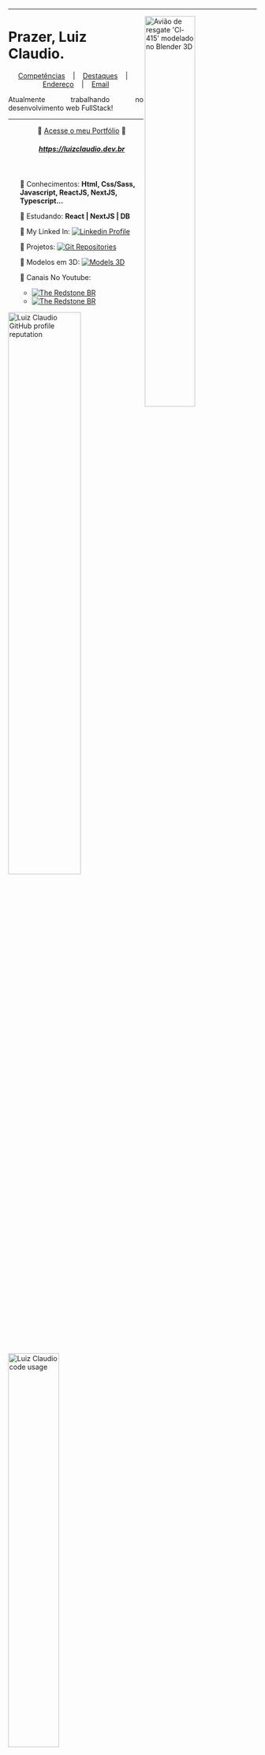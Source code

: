 

<hr>

<a href="https://github.com/DinowSauron">
<img src="https://user-images.githubusercontent.com/68889180/95789465-f429ee00-0cb3-11eb-8415-0ae6a8811bc1.png" 
alt="Avião de resgate 'Cl-415' modelado no Blender 3D" 
title="Avião Cl-415 modelado no 'Blender 3D'"
width="45%" align="right" draggable="false"/>
</a>

# Prazer, Luiz Claudio.

<p align="center">
  <a href="https://luizclaudio.dev.br/certificates" target="_blank">Competências</a> &nbsp;&nbsp;&nbsp;|&nbsp;&nbsp;&nbsp;
  <a href="https://luizclaudio.dev.br/projects/web?tags=todos" target="_blank">Destaques</a> &nbsp;&nbsp;&nbsp;|&nbsp;&nbsp;&nbsp;
  <a href="https://www.google.com.br/maps/place/Realengo,+Rio+de+Janeiro+-+RJ/@-22.8784762,-43.4730305,13z/data=!3m1!4b1!4m5!3m4!1s0x9961d6352b312f:0xdbcc937520fa83fc!8m2!3d-22.8786514!4d-43.4285152" target="_blank"
  title="Endereço aproximado"
  >Endereço</a> &nbsp;&nbsp;&nbsp;|&nbsp;&nbsp;&nbsp;
  <a href="mailto:luizclaudiocardoso@yahoo.com" target="_blank"
  title="LuizClaudioCardoso@gmail.com">Email</a>
</p>

<p align="justify">
Atualmente trabalhando no desenvolvimento web FullStack!
</p>


---

<ul type="none">
    <li>
        <p align="center">📘 <a href="https://luizclaudio.dev.br">Acesse o meu Portfólio</a> 📘</p>
        <h5 align="center"><a href="https://luizclaudio.dev.br">https://luizclaudio.dev.br</a></h5>
    </li>
<br>
    <li>
        <p>🚀 Conhecimentos: <strong>Html, Css/Sass, Javascript, ReactJS, NextJS, Typescript...</strong> </p>
    </li>
    <li>
        <p>📖 Estudando: <strong>React | NextJS | DB</strong ></p>
    </li>
    <li>
        <p>🔗 My Linked In: <a href="https://www.linkedin.com/in/luiz-claudio-cardoso/"><img src="https://img.shields.io/badge/LinkedIn-Profile-blue" 
        alt="Linkedin Profile" 
        title="Linked-in profile"/></a> </p>
    </li>
    <li>
        <p>📄 Projetos: <a href="https://luizclaudio.dev.br/projects/web?tags=todos"><img src="https://img.shields.io/badge/GitHub-Repositories-DarkGreen" 
        alt="Git Repositories" 
        title="Detalhes dos Repositorios"/></a> </p>
    </li>
    <li>
        <p>🎲 Modelos em 3D: <a href="https://luizclaudio.dev.br/projects/others/modelos"><img src="https://img.shields.io/badge/-Modelos%203D-lightgrey" 
        alt="Models 3D" 
        title="Fotos de dos modelos 3D"/></a></p>
    </li>
    <li>
        <p>📌 Canais No Youtube:
         <ul>
             <li><a href="https://www.youtube.com/c/THERedstoneBR"><img src="https://img.shields.io/badge/Youtube-The%20Redstone%20BR-red" 
             alt="The Redstone BR"
             title="Canal de Tutoriais"/></a></li>
             <li><a href="https://www.youtube.com/channel/UCL0pyeEp7kGsltA5MLrWSew/featured"><img src="https://img.shields.io/badge/Youtube-Luiz%20Claudio-red" 
             alt="The Redstone BR"
             title="Canal Pessoal"/></a></li>
         </ul>
        </p>
    </li>
</ul>



<p>
<a href="https://github.com/DinowSauron"><img 
src="https://github-readme-stats.vercel.app/api?username=DinowSauron&icon_color=039f02&show_icons=true&theme=dracula&title_color=039f02&include_all_commits=true&count_private=true&locale=pt-br" alt="Luiz Claudio GitHub profile reputation" 
width="54%"/></a>
<a href="https://github.com/DinowSauron"><img src="https://github-readme-stats.vercel.app/api/top-langs/?username=DinowSauron&layout=compact&card_width=300px&title_color=039f02&theme=dracula&locale=pt-br" alt="Luiz Claudio code usage"  
width="45.2%"/></a>
</p>

---
